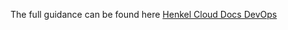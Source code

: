 The full guidance can be found here [Henkel Cloud Docs DevOps](https://docs.henkelgroup.cloud/devops/AdoGuideline/ado-guideline/)
